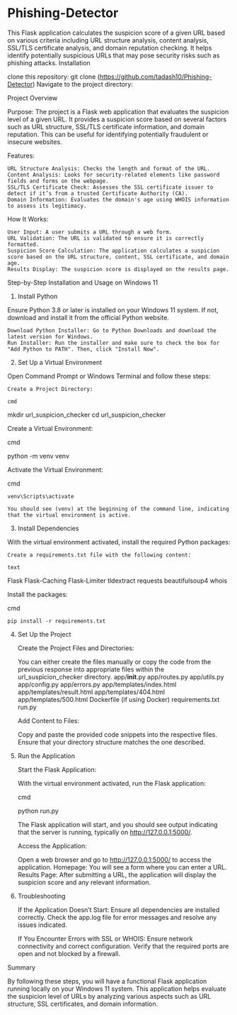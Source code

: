 # Phishing-Detector

This Flask application calculates the suspicion score of a given URL based on various criteria including URL structure analysis, content analysis, SSL/TLS certificate analysis, and domain reputation checking. It helps identify potentially suspicious URLs that may pose security risks such as phishing attacks.
Installation


clone this repository: 
git clone (https://github.com/tadash10/Phishing-Detector)
    Navigate to the project directory:

Project Overview

Purpose: The project is a Flask web application that evaluates the suspicion level of a given URL. It provides a suspicion score based on several factors such as URL structure, SSL/TLS certificate information, and domain reputation. This can be useful for identifying potentially fraudulent or insecure websites.

Features:

    URL Structure Analysis: Checks the length and format of the URL.
    Content Analysis: Looks for security-related elements like password fields and forms on the webpage.
    SSL/TLS Certificate Check: Assesses the SSL certificate issuer to detect if it’s from a trusted Certificate Authority (CA).
    Domain Information: Evaluates the domain's age using WHOIS information to assess its legitimacy.

How It Works:

    User Input: A user submits a URL through a web form.
    URL Validation: The URL is validated to ensure it is correctly formatted.
    Suspicion Score Calculation: The application calculates a suspicion score based on the URL structure, content, SSL certificate, and domain age.
    Results Display: The suspicion score is displayed on the results page.

Step-by-Step Installation and Usage on Windows 11
1. Install Python

Ensure Python 3.8 or later is installed on your Windows 11 system. If not, download and install it from the official Python website.

    Download Python Installer: Go to Python Downloads and download the latest version for Windows.
    Run Installer: Run the installer and make sure to check the box for "Add Python to PATH". Then, click "Install Now".

2. Set Up a Virtual Environment

Open Command Prompt or Windows Terminal and follow these steps:

    Create a Project Directory:

    cmd

mkdir url_suspicion_checker
cd url_suspicion_checker

Create a Virtual Environment:

cmd

python -m venv venv

Activate the Virtual Environment:

cmd

    venv\Scripts\activate

    You should see (venv) at the beginning of the command line, indicating that the virtual environment is active.

3. Install Dependencies

With the virtual environment activated, install the required Python packages:

    Create a requirements.txt file with the following content:

    text

Flask
Flask-Caching
Flask-Limiter
tldextract
requests
beautifulsoup4
whois

Install the packages:

cmd

    pip install -r requirements.txt

4. Set Up the Project

    Create the Project Files and Directories:

    You can either create the files manually or copy the code from the previous response into appropriate files within the url_suspicion_checker directory.
        app/__init__.py
        app/routes.py
        app/utils.py
        app/config.py
        app/errors.py
        app/templates/index.html
        app/templates/result.html
        app/templates/404.html
        app/templates/500.html
        Dockerfile (if using Docker)
        requirements.txt
        run.py

    Add Content to Files:

    Copy and paste the provided code snippets into the respective files. Ensure that your directory structure matches the one described.

5. Run the Application

    Start the Flask Application:

    With the virtual environment activated, run the Flask application:

    cmd

    python run.py

    The Flask application will start, and you should see output indicating that the server is running, typically on http://127.0.0.1:5000/.

    Access the Application:

    Open a web browser and go to http://127.0.0.1:5000/ to access the application.
        Homepage: You will see a form where you can enter a URL.
        Results Page: After submitting a URL, the application will display the suspicion score and any relevant information.

6. Troubleshooting

    If the Application Doesn’t Start:
        Ensure all dependencies are installed correctly.
        Check the app.log file for error messages and resolve any issues indicated.

    If You Encounter Errors with SSL or WHOIS:
        Ensure network connectivity and correct configuration.
        Verify that the required ports are open and not blocked by a firewall.

Summary

By following these steps, you will have a functional Flask application running locally on your Windows 11 system. This application helps evaluate the suspicion level of URLs by analyzing various aspects such as URL structure, SSL certificates, and domain information.
